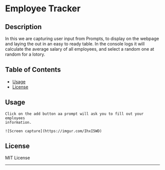 # Employee Tracker

## Description

In this we are capturing user input from Prompts,
to display on the webpage and laying the out in an easy to ready table.
In the console logs it will calculate the average salary of all employees,
and select a random one at random for a lotory. 


## Table of Contents

- [Usage](#usage)
- [License](#license)



## Usage
    Click on the add button aa prompt will ask you to fill out your employees 
    information. 

    ![Screen capture](https://imgur.com/IhxI5WD)
    



## License

MIT License

--- 


